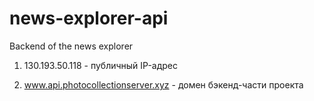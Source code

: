 # news-explorer-api
Backend of the news explorer

1. 130.193.50.118 - публичный IP-адрес

2. www.api.photocollectionserver.xyz - домен бэкенд-части проекта

